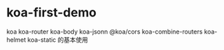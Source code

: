# koa-first-demo
koa koa-router koa-body koa-jsonn @koa/cors koa-combine-routers koa-helmet koa-static 的基本使用
